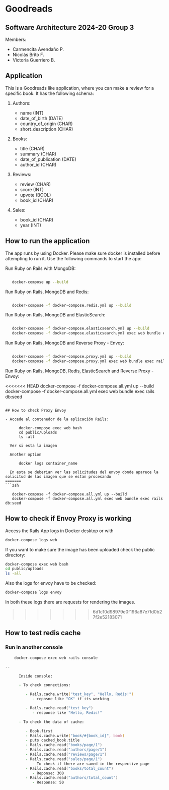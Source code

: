 # Goodreads

## Software Architecture 2024-20 Group 3

Members:

- Carmencita Avendaño P.
- Nicolás Brito F.
- Victoria Guerriero B.

## Application

This is a Goodreads like application, where you can make a review for a specific book. It has the following schema:

1. Authors:

   - name (INT)
   - date_of_birth (DATE)
   - country_of_origin (CHAR)
   - short_description (CHAR)

2. Books:

   - title (CHAR)
   - summary (CHAR)
   - date_of_publication (DATE)
   - author_id (CHAR)

3. Reviews:

   - review (CHAR)
   - score (INT)
   - upvote (BOOL)
   - book_id (CHAR)

4. Sales:
   - book_id (CHAR)
   - year (INT)

## How to run the application

The app runs by using Docker. Please make sure docker is installed before attempting to run it. Use the following commands to start the app:

Run Ruby on Rails with MongoDB:

```zsh

   docker-compose up --build
```

Run Ruby on Rails, MongoDB and Redis:

```zsh

   docker-compose -f docker-compose.redis.yml up --build
```

Run Ruby on Rails, MongoDB and ElasticSearch:

```zsh

   docker-compose -f docker-compose.elasticsearch.yml up --build
   docker-compose -f docker-compose.elasticsearch.yml exec web bundle exec rails db:seed

```

Run Ruby on Rails, MongoDB and Reverse Proxy - Envoy:

```zsh

   docker-compose -f docker-compose.proxy.yml up --build
   docker-compose -f docker-compose.proxy.yml exec web bundle exec rails db:seed

```

Run Ruby on Rails, MongoDB, Redis, ElasticSearch and Reverse Proxy - Envoy:

<<<<<<< HEAD
   docker-compose -f docker-compose.all.yml up --build
   docker-compose -f docker-compose.all.yml exec web bundle exec rails db:seed
```

## How to check Proxy Envoy

- Accede al contenedor de la aplicación Rails:

      docker-compose exec web bash
      cd public/uploads
      ls -all

  Ver si esta la imagen

  Another option

      docker logs container_name

  En esta se deberian ver las solicitudes del envoy donde aparece la solicitud de las imagen que se estan procesando
=======
```zsh
   
   docker-compose -f docker-compose.all.yml up --build
   docker-compose -f docker-compose.all.yml exec web bundle exec rails db:seed
```

## How to check if Envoy Proxy is working

Access the Rails App logs in Docker desktop or with

```zsh
docker-compose logs web
```

If you want to make sure the image has been uploaded check the public directory:

```zsh
docker-compose exec web bash
cd public/uploads
ls -all
```

Also the logs for envoy have to be checked:

```zsh
docker-compose logs envoy
```

In both these logs there are requests for rendering the images.
>>>>>>> 6d1c10d98979e0f196a87e7fd0b27f2e52183071

## How to test redis cache

### Run in another console

```zsh
    docker-compose exec web rails console

--

      Inside console:

      - To check connections:

         - Rails.cache.write("test_key", "Hello, Redis!")
            - reposne like "OK" if its working

         - Rails.cache.read("test_key")
            - response like "Hello, Redis!"

      - To check the data of cache:

         - Book.first
         - Rails.cache.write("book/#{book_id}", book)
         - puts cached_book.title
         - Rails.cache.read("books/page/1")
         - Rails.cache.read("authors/page/1")
         - Rails.cache.read("reviews/page/1")
         - Rails.cache.read("sales/page/1")
            - To check if there are saved in the respective page
         - Rails.cache.read("books/total_count")
            - Reponse: 300
         - Rails.cache.read("authors/total_count")
            - Response: 50
```
